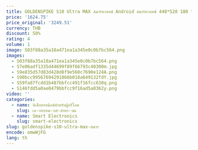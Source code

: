 ```yaml
---
title: GOLDENSPIKE S10 Ultra MAX สมาร์ทวอทช์ Android สมาร์ทวอทช์ 448*528 180 °   กล้องโรตารี GPS WIFI วิดีโอคอลดาวน์โหลดแอพ NFC
price: '1624.75'
price_original: '3249.51'
currency: THB
discount: 50%
rating: 4
volume: 1
image: S03f88a35a18a471ea1a345e0c0b7bc564.png
images:
  - S03f88a35a18a471ea1a345e0c0b7bc564.png
  - S7e06adf1335d44699f89f66793c40300m.jpg
  - S9e835d57d83d428d8f9e560c7690e124A.png
  - S90bcc99567694291866b018a649132fdY.jpg
  - S59fa87fcdd1b487bbfcc491f16fcc630q.png
  - S146fdd5a0ae0479bbfcc9f16ad5a0362y.png
video: ''
categories:
  - name: อิเล็กทรอนิกส์สำหรับผู้บริโภค
    slug: เล-กทรอน-กส-สำหร-บผ
  - name: Smart Electronics
    slug: smart-electronics
slug: goldenspike-s10-ultra-max-สมาร
encode: omwWjFG
lang: th
---
```

  